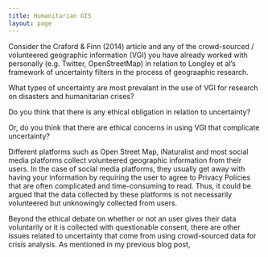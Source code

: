 ```yaml
---
title: Humanitarian GIS
layout: page
---
```



Consider the Craford & Finn (2014) article and any of the crowd-sourced / volunteered geographic information (VGI) you have already worked with personally (e.g. Twitter, OpenStreetMap) in relation to Longley et al’s framework of uncertainty filters in the process of geograaphic research.

What types of uncertainty are most prevalant in the use of VGI for research on disasters and humanitarian crises?

Do you think that there is any ethical obligation in relation to uncertainty?

Or, do you think that there are ethical concerns in using VGI that complicate uncertainty?

Different platforms such as Open Street Map, iNaturalist and most social media platforms collect volunteered geographic information from their users. In the case of social media platforms, they usually get away with having your information by requiring the user to agree to Privacy Policies that are often complicated and time-consuming to read. Thus, it could be argued that the data collected by these platforms is not necessarily volunteered but unknowingly collected from users.

Beyond the ethical debate on whether or not an user gives their data voluntarily or it is collected with questionable consent, there are other issues related to uncertainty that come from using crowd-sourced data for crisis analysis. As mentioned in my previous blog post,
